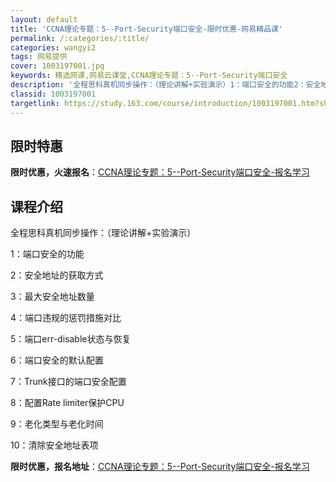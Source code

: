 ```yaml
---
layout: default
title: 'CCNA理论专题：5--Port-Security端口安全-限时优惠-网易精品课'
permalink: /:categories/:title/
categories: wangyi2
tags: 网易提供
cover: 1003197001.jpg
keywords: 精选网课,网易云课堂,CCNA理论专题：5--Port-Security端口安全
description: '全程思科真机同步操作：（理论讲解+实验演示）1：端口安全的功能2：安全地址的获取方式3：最大安全地址数量4：端口违规的惩'
classid: 1003197001
targetlink: https://study.163.com/course/introduction/1003197001.htm?share=1&shareId=1025206652&utm_campaign=share&utm_medium=iphoneShare&utm_source=&utm_u=1025206652
---
```


## 限时特惠

**限时优惠，火速报名**：[CCNA理论专题：5--Port-Security端口安全-报名学习](https://study.163.com/course/introduction/1003197001.htm?share=1&shareId=1025206652&utm_campaign=share&utm_medium=iphoneShare&utm_source=&utm_u=1025206652)

## 课程介绍

全程思科真机同步操作：（理论讲解+实验演示）



 1：端口安全的功能

2：安全地址的获取方式

3：最大安全地址数量

4：端口违规的惩罚措施对比

5：端口err-disable状态与恢复

6：端口安全的默认配置

7：Trunk接口的端口安全配置

8：配置Rate limiter保护CPU

9：老化类型与老化时间

10：清除安全地址表项

**限时优惠，报名地址**：[CCNA理论专题：5--Port-Security端口安全-报名学习](https://study.163.com/course/introduction/1003197001.htm?share=1&shareId=1025206652&utm_campaign=share&utm_medium=iphoneShare&utm_source=&utm_u=1025206652)

